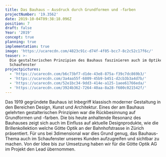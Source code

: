 ```yaml
---
title: Das Bauhaus – Ausdruck durch Grundformen und -farben
projectNumber: '19.3562'
date: 2019-10-04T09:38:18.096Z
position: 7
draft: false
Year: '2019'
concept: true
planning: true
implementation: true
image: 'https://ucarecdn.com/4823c91c-d74f-4f05-bcc7-8c2c52c17f6c/'
teaser: >-
  Die gestalterischen Prinzipien des Bauhaus faszinieren auch im Optiker
  Schaufenster
projectpictures:
  - 'https://ucarecdn.com/b6c73bf7-d1de-43e8-875a-f39c7dc869b3/'
  - 'https://ucarecdn.com/3a4aa55f-6809-45b9-b451-d2cb3b3a4d7b/'
  - 'https://ucarecdn.com/52e1bc34-9dd3-414e-a125-1aee61766eda/'
  - 'https://ucarecdn.com/3924b362-7264-40aa-8a28-f600c021542f/'
---
```

Das 1919 gegründete Bauhaus ist Inbegriff klassisch moderner Gestaltung in den Bereichen Design, Kunst und Architektur. Eines der am Bauhaus gelehrten gestalterischen Prinzipien war die Rückbesinnung auf Grundformen und -farben. Die bis heute anhaltende Resonanz des Bauhauses zeigt sich auch im Einfluss auf aktuelle Designprodukte, wie die Brillenkollektion welche Götte Optik an der Bahnhofstrasse in Zürich präsentiert. Für uns bei 3dimensional war dies Grund genug, das Bauhaus-Thema auch im Schaufenster unseres Kunden aufzugreifen und sichtbar zu machen. Von der Idee bis zur Umsetzung haben wir für die Götte Optik AG im Projekt den Lead übernommen.
